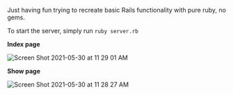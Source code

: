 Just having fun trying to recreate basic Rails functionality with pure ruby, no gems.

To start the server, simply run `ruby server.rb`

**Index page**

![Screen Shot 2021-05-30 at 11 29 01 AM](https://user-images.githubusercontent.com/23641464/120110123-50099000-c13a-11eb-9b3d-bc5f28ebd18f.png)

**Show page**

![Screen Shot 2021-05-30 at 11 28 27 AM](https://user-images.githubusercontent.com/23641464/120110126-53048080-c13a-11eb-8298-a762d7d02d96.png)
